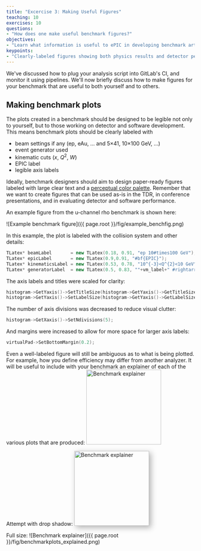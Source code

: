 ```yaml
---
title: "Excercise 3: Making Useful Figures"
teaching: 10
exercises: 10
questions:
- "How does one make useful benchmark figures?"
objectives:
- "Learn what information is useful to ePIC in developing benchmark artifacts and figures"
keypoints:
- "Clearly-labeled figures showing both physics results and detector performance plots will be helpful during detector and software development."
---
```


We've discussed how to plug your analysis script into GitLab's CI, and monitor it using pipelines. We'll now briefly discuss how to make figures for your benchmark that are useful to both yourself and to others. 

## Making benchmark plots

The plots created in a benchmark should be designed to be legible not only to yourself, but to those working on detector and software development. This means benchmark plots should be clearly labeled with

- beam settings if any (ep, eAu, ... and 5$\times$41, 10$\times$100 GeV, ...)
- event generator used
- kinematic cuts ($x$, $Q^2$, $W$)
- EPIC label
- legible axis labels

Ideally, benchmark designers should aim to design paper-ready figures labeled with large clear text and a [perceptual color palette](https://root.cern/blog/rainbow-color-map/). Remember that we want to create figures that can be used as-is in the TDR, in conference presentations, and in evaluating detector and software performance.

An example figure from the u-channel rho benchmark is shown here:

![Example benchmark figure]({{ page.root }}/fig/example_benchfig.png)

In this example, the plot is labeled with the collision system and other details:
```c++
TLatex* beamLabel       = new TLatex(0.18, 0.91, "ep 10#times100 GeV");
TLatex* epicLabel       = new TLatex(0.9,0.91, "#bf{EPIC}");
TLatex* kinematicsLabel = new TLatex(0.53, 0.78, "10^{-3}<Q^{2}<10 GeV^{2}, W>2 GeV");
TLatex* generatorLabel  = new TLatex(0.5, 0.83, ""+vm_label+" #rightarrow "+daug_label+" eSTARlight");
```
The axis labels and titles were scaled for clarity:
```c++
histogram->GetYaxis()->SetTitleSize(histogram->GetYaxis()->GetTitleSize()*1.5);
histogram->GetYaxis()->SetLabelSize(histogram->GetYaxis()->GetLabelSize()*1.5);
```
The number of axis divisions was decreased to reduce visual clutter:
```c++
histogram->GetXaxis()->SetNdivisions(5);
```
And margins were increased to allow for more space for larger axis labels:
```c++
virtualPad->SetBottomMargin(0.2);
```

Even a well-labeled figure will still be ambiguous as to what is being plotted. For example, how you define efficiency may differ from another analyzer. It will be useful to include with your benchmark an explainer of each of the various plots that are produced:
<img src="{{ page.root }}/fig/benchmarkplots_explained.png" alt="Benchmark explainer" width="200">

Attempt with drop shadow:
<img src="{{ page.root }}/fig/benchmarkplots_explained.png" alt="Benchmark explainer" width="200" style="box-shadow: 5px 5px 15px rgba(0, 0, 0, 0.3);">


Full size:
![Benchmark explainer]({{ page.root }}/fig/benchmarkplots_explained.png)

